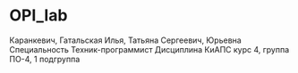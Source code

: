 # OPI_lab
Каранкевич, Гатальская
Илья, Татьяна
Сергеевич, Юрьевна
Специальность Техник-программист
Дисциплина КиАПС
курс 4, группа ПО-4, 1 подгруппа

